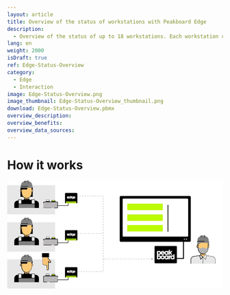 ```yaml
---
layout: article
title: Overview of the status of workstations with Peakboard Edge
description: 
  - Overview of the status of up to 18 workstations. Each workstation can report its status using Peakboard Edge. Green means everything is ok, blue means scheduled break and red means there is a problem at this workstation.
lang: en
weight: 2000
isDraft: true
ref: Edge-Status-Overview
category:
  - Edge
  - Interaction
image: Edge-Status-Overview.png
image_thumbnail: Edge-Status-Overview_thumbnail.png
download: Edge-Status-Overview.pbmx
overview_description:
overview_benefits:
overview_data_sources:
---
```

# How it works

![image_live](edge-use-case-production.gif)